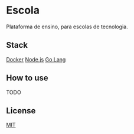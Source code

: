 # Escola

Plataforma de ensino, para escolas de tecnologia.

## Stack

[Docker](https://www.docker.com/)
[Node.js](https://nodejs.org/en/)
[Go Lang](https://go.dev/)

## How to use

TODO

## License

[MIT](./LICENSE)

